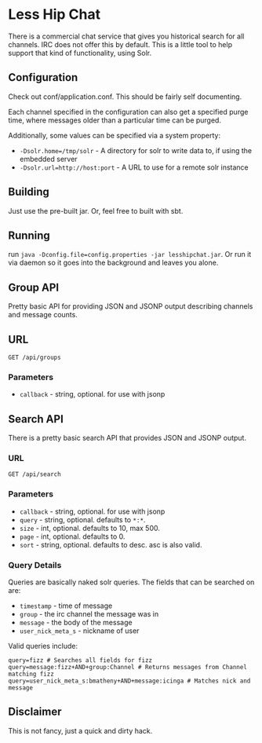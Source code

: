 # Less Hip Chat

There is a commercial chat service that gives you historical search for all
channels. IRC does not offer this by default. This is a little tool to help
support that kind of functionality, using Solr.

## Configuration

Check out conf/application.conf. This should be fairly self documenting.

Each channel specified in the configuration can also get a specified purge time,
where messages older than a particular time can be purged.

Additionally, some values can be specified via a system property:

  * `-Dsolr.home=/tmp/solr` - A directory for solr to write data to, if using the embedded server
  * `-Dsolr.url=http://host:port` - A URL to use for a remote solr instance

## Building

Just use the pre-built jar. Or, feel free to built with sbt.

## Running

run `java -Dconfig.file=config.properties -jar lesshipchat.jar`. Or run it via
daemon so it goes into the background and leaves you alone.

## Group API

Pretty basic API for providing JSON and JSONP output describing channels and
message counts.

## URL

    GET /api/groups

### Parameters

  * `callback` - string, optional. for use with jsonp

## Search API

There is a pretty basic search API that provides JSON and JSONP output.

### URL

    GET /api/search

### Parameters

  * `callback` - string, optional. for use with jsonp
  * `query` - string, optional. defaults to `*:*`.
  * `size` - int, optional. defaults to 10, max 500.
  * `page` - int, optional. defaults to 0.
  * `sort` - string, optional. defaults to desc. asc is also valid.

### Query Details

Queries are basically naked solr queries. The fields that can be searched on
are:

  * `timestamp` - time of message
  * `group` - the irc channel the message was in
  * `message` - the body of the message
  * `user_nick_meta_s` - nickname of user

Valid queries include:

    query=fizz # Searches all fields for fizz
    query=message:fizz+AND+group:Channel # Returns messages from Channel matching fizz
    query=user_nick_meta_s:bmatheny+AND+message:icinga # Matches nick and message

## Disclaimer

This is not fancy, just a quick and dirty hack.
